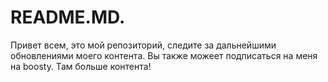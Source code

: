 # README.MD.
 Привет всем, это мой репозиторий, следите за дальнейшими обновлениями моего контента. Вы  также можеет подписаться на меня на boosty. Там больше контента!
